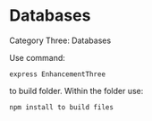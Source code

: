 # Databases
Category Three: Databases

Use command: 
```
express EnhancementThree
```
to build folder. Within the folder use:
```
npm install to build files
```
